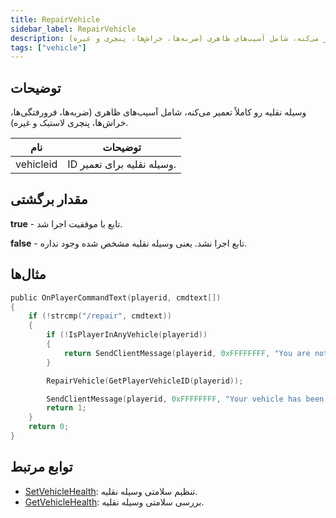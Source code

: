 ```yaml
---
title: RepairVehicle
sidebar_label: RepairVehicle
description: وسیله نقلیه رو کاملاً تعمیر می‌کنه، شامل آسیب‌های ظاهری (ضربه‌ها، خراش‌ها، پنچری و غیره).
tags: ["vehicle"]
---
```


## توضیحات

وسیله نقلیه رو کاملاً تعمیر می‌کنه، شامل آسیب‌های ظاهری (ضربه‌ها، فرورفتگی‌ها، خراش‌ها، پنچری لاستیک و غیره).

| نام      | توضیحات                      |
| --------- | -------------------------------- |
| vehicleid | ID وسیله نقلیه برای تعمیر. |

## مقدار برگشتی

**true** - تابع با موفقیت اجرا شد.

**false** - تابع اجرا نشد. یعنی وسیله نقلیه مشخص شده وجود نداره.

## مثال‌ها

```c
public OnPlayerCommandText(playerid, cmdtext[])
{
    if (!strcmp("/repair", cmdtext))
    {
        if (!IsPlayerInAnyVehicle(playerid))
        {
            return SendClientMessage(playerid, 0xFFFFFFFF, "You are not in a vehicle!");
        }

        RepairVehicle(GetPlayerVehicleID(playerid));

        SendClientMessage(playerid, 0xFFFFFFFF, "Your vehicle has been repaired!");
        return 1;
    }
    return 0;
}
```

## توابع مرتبط

- [SetVehicleHealth](SetVehicleHealth): تنظیم سلامتی وسیله نقلیه.
- [GetVehicleHealth](GetVehicleHealth): بررسی سلامتی وسیله نقلیه.